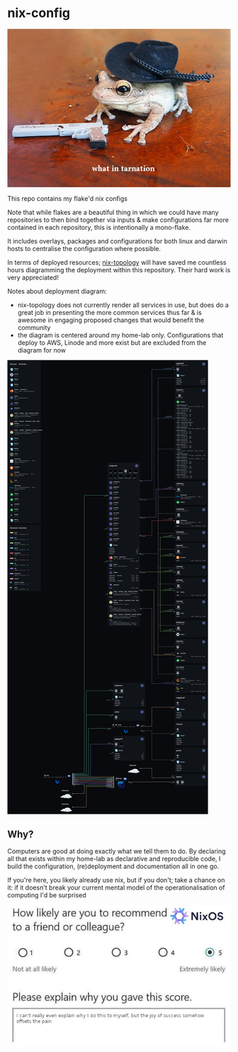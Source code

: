# nix-config

![What in tarnation](https://github.com/JayRovacsek/ncsg-presentation-feb-2022/blob/main/resources/what-in.jpg?raw=true)

This repo contains my flake'd nix configs

Note that while flakes are a beautiful thing in which we could have many repositories to then bind together via inputs & make configurations
far more contained in each repository, this is intentionally a mono-flake.

It includes overlays, packages and configurations for both linux and darwin
hosts to centralise the configuration where possible.

In terms of deployed resources; [nix-topology](https://github.com/oddlama/nix-topology) will have saved me countless hours diagramming the deployment within this repository. Their hard work is very appreciated!

Notes about deployment diagram:

- nix-topology does not currently render all services in use, but does do a great job in presenting the more common services thus far & is awesome in engaging proposed changes that would benefit the community
- the diagram is centered around my home-lab only. Configurations that deploy to AWS, Linode and more exist but are excluded from the diagram for now

![Topology of Deployment](../resources/deployment.svg)

## Why?

Computers are good at doing exactly what we tell them to do. By
declaring all that exists within my home-lab as declarative and
reproducible code, I build the configuration, (re)deployment and
documentation all in one go.

If you're here, you likely already use nix, but if you don't;
take a chance on it: if it doesn't break your current mental model
of the operationalisation of computing I'd be surprised

![Would I recommend nixos?](../resources/recommend.jpg)
